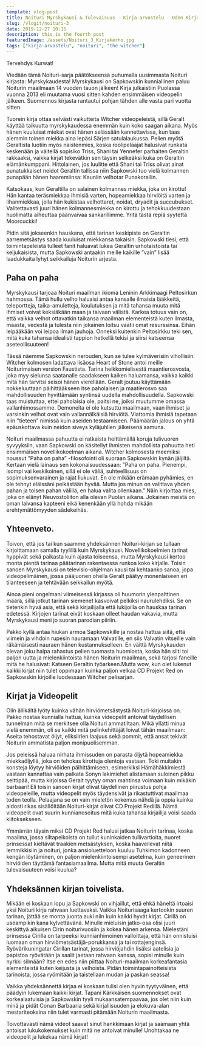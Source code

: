 ```yaml
---
template: vlog-post
title: Noituri Myrskykausi & Tulevaisuus - Kirja-arvostelu - Oden Kirjakerho
slug: /vlogit/noituri-3
date: 2019-12-27 10:15
description: this is the fourth post
featuredImage: /assets/Noituri_3_Kirjakerho.jpg
tags: ["kirja-arvostelu", "noituri", "the witcher"]
---
```

Tervehdys Kurwat! 

Viedään tämä Noituri-sarja päätökseensä puhumalla uusimmasta Noituri kirjasta: Myrskykaudesta!
Myrskykausi on Sapkowskin kunniallinen paluu Noiturin maailmaan 14 vuoden tauon jälkeen! Kirja julkaistiin Puolassa vuonna 2013 eli muutama vuosi sitten kahden ensimmäisen videopelin jälkeen. Suomennos kirjasta rantautui pohjan tähden alle vasta pari vuotta sitten.

Tuorein kirja ottaa selvästi vaikutteita Witcher videopeleistä, sillä Geralt käyttää taikuutta myrskykaudessa enemmän kuin koko saagan aikana. Myös hänen kuuluisat miekat ovat hänen selässään kannettavissa, kun taas aiemmin toinen miekka aina lepäsi Särjen satulalaukussa.
Pelien myötä Geraltista luotiin myös naistenmies, koska roolipelaajat halusivat runkata keskenään ja väitellä sopisiko Triss, Shani tai Yennefer parhaiten Geraltin rakkaaksi, vaikka kirjat tekevätkin sen täysin selkeäksi kuka on Geraltin elämänkumppani. 
Hittolainen, jos luulitte että Shani tai Triss olivat ainat punatukkaiset neidot Geraltin tallissa niin Sapkowski tuo vielä kolmannen punapään hänen haaremiinsa: Kauniin velhotar Punakorallin.

Katsokaas, kun Geraltilla on salainen kolmannes miekka, joka on kirottu! Hän kantaa teräsmiekkaa ihmisiä varten, hopeamiekkaa hirviöitä varten ja lihanmiekkaa, jolla hän kukistaa velhottaret, noidat, dryadit ja succubukset. Valitettavasti juuri hänen kolmannesmiekka on kirottu ja tehokkuudestaan huolimatta aiheuttaa päänvaivaa sankarillimme. Yritä tästä repiä syytettä Moorcuckki!

Pidin sitä jokseenkin hauskana, että tarinan keskipiste on Geraltin aarremetsästys saada kuuluisat miekkansa takaisin. Sapkowski tiesi, että toimintapeleistä tulleet fanit haluavat lukea Geraltin urhotaistoista tai keijukaisista, mutta Sapkowski antaakin meille kaikille ”vain” lisää laadukkaita lyhyt seikkailuja Noiturin arjesta. 
## Paha on paha

Myrskykausi tarjoaa Noituri maailman ikioma Leninin Arkkimaagi Peltosirkun hahmossa.  Tämä hullu velho haluaisi antaa kansalle ilmaisia lääkkeitä, teleportteja, taika-amuletteja, koulutuksen ja mitä tahansa muuta mitä ihmiset voivat keksiäkään maan ja taivaan välistä. 
Karkea totuus vain on, että vaikka velhot ottavatkin taikansa maailman elementeistä kuten ilmasta, maasta, vedestä ja tulesta niin jokainen loitsu vaatii omat resurssinsa. Eihän leipääkään voi leipoa ilman jauhoja. Onneksi kuitenkin Peltosirkku teki sen, mitä kuka tahansa idealisti tappion hetkellä tekisi ja siirsi katseensa aseteollisuuteen!

Tässä näemme Sapkowskin nerouden, kun se tulee kylmäverisiin vihollisiin. Witcher kolmosen ladattava lisäosa Heart of Stone antoi meille Noiturimaisen version Faustista. Tarina heikkomielisestä maantierosvosta, joka myy sielunsa saatanalle saadakseen kaiken haluamansa, vaikka kaikki mitä hän tarvitsi seisoi hänen vierellään. Geralt joutuu käyttämään nokkeluuttaan päihittääkseen itse paholaisen ja maatierosvo saa mahdollisuuden hyvittämään syntinsä uudella mahdollisuudella.
Sapkowski taas muistuttaa, ettei paholaisia ole, paitsi ne, joiksi muutumme omassa vallanhimossamme. Demoneita ei ole kutsuttu maailmaan, vaan ihmiset ja varsinkin velhot ovat vain vallannälkäisiä hirviötä. Viattomia ihmisiä tapetaan niin ”tieteen” nimissä kuin aseiden testaamiseen. Päämäärän jalous on yhtä epäuskottava kuin neidon siveys kyläjuhlien jälkeisenä aamuna.

Noituri maailmassa pahuutta ei ratkaista heittämällä koruja tulivuoren syvyyksiin, vaan Sapkowski on käsitellyt ihmisten mahdollista pahuutta heti ensimmäisen novellikokoelman aikana. Witcher kolmosesta meemiksi noussut ”Paha on paha” -filosofointi oli suoraan Sapkowskin kynän jäljiltä. Kertaan vielä lainaus sen kokonaisuudessaan: ”Paha on paha. Pienempi, isompi vai keskikoinen, sillä ei ole väliä, suhteellisuus on sopimuksenvarainen ja rajat liukuvat. En ole mikään erämaan pyhämies, en ole tehnyt eläissäni pelkästään hyvää. Mutta jos minun on valittava yhden pahan ja toisen pahan välillä, en halua valita ollenkaan.”
Näin kirjoittaa mies, joka on elänyt Neuvostoliiton alla olevan Puolan aikana. Jokainen meistä on oman laivansa kapteeni eikä kenenkään yllä hohda mikään erehtymättömyyden sädekeihäs.

## Yhteenveto.

Toivon, että jos tai kun saamme yhdeksännen Noituri-kirjan se tullaan kirjoittamaan samalla tyylillä kuin Myrskykausi. Novellikokoelmien tarinat hyppivät sekä paikasta kuin ajasta toiseensa, mutta Myrskykausi kertoo monta pientä tarinaa päätarinan rakentaessa runkoa koko kirjalle. 
Toisin sanoen Myrskykausi on televisio-ohjelman kausi tai kehtaanko sanoa, jopa videopelimäinen, jossa pääjuonen ohella Geralt päätyy monenlaiseen eri tilanteeseen ja tehtävään seikkailun myötä.

Ainoa pieni ongelmani viimeisessä kirjassa oli huumorin ylenpalttinen määrä, sillä jotkut tarinan siemenet kasvoivat pelkiksi naurulehdiksi.  Se on tietenkin hyvä asia, että sekä kirjailijalla että lukijoilla on hauskaa tarinan edetessä. Kirjojen tarinat eivät koskaan olleet haudan vakavia, mutta Myrskykausi meni jo suoran parodian piiriin.  

Pakko kyllä antaa hiukan armoa Sapkowskille ja nostaa hattua siitä, että viimein ja vihdoin rupesin nauramaan Valvatille, en siis Valvatin vitseille vain räkämäisesti nauraen hänen kustannukselleen. En väittä Myrskykauden olevan joku halpa rahastus pelien tuomasta huomiosta, koska hän silti toi paljon uutta ja mielenkiintoista hänen Noiturin maailman, sekä tarjosi faneille mitä he halusivat: Katseen Geraltin työarkeen.Mutta wow, kun olet lukenut kaikki kirjat niin tulet oppimaan kuinka paljon velkaa CD Projekt Red on Sapkowskin kirjoille luodessaan Witcher pelisarjan. 

## Kirjat ja Videopelit

Olin ällikältä lyöty kuinka vähän hirviömetsästystä Noituri-kirjoissa on. Pakko nostaa kunnialla hattua, kuinka videopelit antoivat täydellisen tunnelman mitä se merkitsee olla Noituri ammatiltaan. Mikä yllätti minua vielä enemmän, oli se kaikki mitä pelinkehittäjät loivat tähän maailmaan: Aseita tehostavat öljyt, eliksiirien laajuus sekä pommit, että ansat tekivät Noiturin ammatista paljon monipuolisemman.

Jos peleissä haluaa nirhata ihmissuden on parasta öljytä hopeamiekka miekkaöljyllä, joka on tehokas kirottuja olentoja vastaan. Toki muitakin konsteja löytyy hirviöiden päihittämiseen, esimerkiksi Hämähäkkimiestä vastaan kannattaa vain palkata Sonyn lakimiehet alistamaan suloinen pikku seittipää, mutta kirjoissa Geralt tyytyy oman mahtinsa voimaan kuin mikäkin barbaari! Eli toisin sanoen kirjat olivat täydellinen piirustus pohja videopeleille, mutta videopelit myös täydensivät ja rikastuttivat maailmaa toden teolla. Pelaajana se on vain mieletön kokemus nähdä ja oppia kuinka aidosti rikas sisällöltään Noituri-kirjat olivat CD Projekt Redillä. Nämä videopelit ovat suurin kunnianosoitus mitä kuka tahansa kirjailija voisi saada kiitoksekseen.

Ymmärrän täysin miksi CD Projekt Red halusi jatkaa Noiturin tarinaa, koska maailma, jossa siltapeikoista on tullut kuninkaiden tullivartioita, nuoret prinsessat kieltävät traakien metsästyksen, koska haaveilevat niitä lemmikkisiin ja noituri, jonka ansioluetteloon kuuluu Tuhkimon kadonneen kengän löytäminen, on paljon mielenkiintoisempi asetelma, kuin geneerinen hirviöiden täyttämä fantasiamaailma.
Mutta mitä muuta Geraltin tulevaisuuteen voisi kuulua?
## Yhdeksännen kirjan toivelista.

Mikään ei koskaan lopu ja Sapkowski on vihjaillut, että ehkä häneltä irtoaisi yksi Noituri kirja rahvaan luettavaksi. Vaikka Noiturisaaga kertookin suuren tarinan, jättää se monta juonta auki niin kuin kaikki hyvät kirjat. Cirillä on useampikin kana kylvettävänä.
Minulle mieluisin jatko-osa olisi juuri keskittyä aikuisen Cirin noiturivuosiin ja kokea hänen arkensa. Mielestäni prinsessa Cirilla on tarpeeksi kunnianhimoinen valloittaja, että hän onnistuisi luomaan oman hirviömetsästäjä-porukkansa ja tai rottajenginsä. 
Ryövärikuningatar Cirillan tarinat, jossa hirviöjahdin lisäksi aatelisia ja papistoa ryövätään ja saalit jaetaan rahvaan kanssa, sopisi minulle kuin nyrkki silmään? Itse en edes niin piittaa Noituri-maailman korkeafantasia elementeistä kuten keijusta ja velhoista. Pidän toimintapainotteisista tarinoista, jossa ryömitään ja taistellaan mudan ja paskan seassa!

Vaikka yhdeksännettä kirjaa ei koskaan tulisi olen hyvin tyytyväinen, että päädyin lukemaan kaikki kirjat. Tapani Kärkkäisen suomennokset ovat korkealaatuisia ja Sapkowskin tyyli mukaansatempaavaa, jos olet niin kuin minä ja pidät Conan Barbaaria sekä kirjallisuuden ja elokuva-alan mestariteoksina niin tulet varmasti pitämään Noiturin maailmasta.

Toivottavasti nämä videot saavat sinut hankkimaan kirjat ja saamaan yhtä antoisat lukukokemukset kuin mitä ne antoivat minulle! Unohtakaa ne videopelit ja lukekaa nämä kirjat!